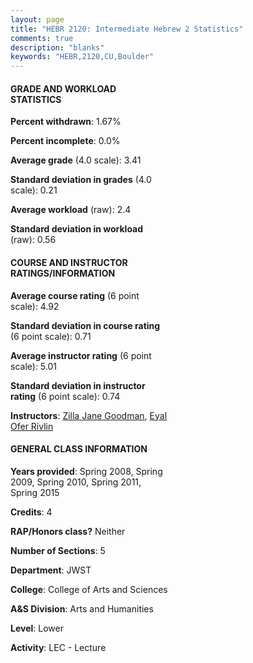 ```yaml
---
layout: page
title: "HEBR 2120: Intermediate Hebrew 2 Statistics"
comments: true
description: "blanks"
keywords: "HEBR,2120,CU,Boulder"
---
```

<head>
<script src="https://ajax.googleapis.com/ajax/libs/jquery/2.1.3/jquery.min.js"></script>
<script src="https://dl.dropboxusercontent.com/s/pc42nxpaw1ea4o9/highcharts.js?dl=0"></script>
<!-- <script src="../assets/js/highcharts.js"></script> -->
<style type="text/css">@font-face {
	font-family: "Bebas Neue";
	src: url(https://www.filehosting.org/file/details/544349/BebasNeue Regular.otf) format("opentype");
	}
	h1.Bebas { 
		font-family: "Bebas Neue", Verdana, Tahoma;
	}
</style>
</head>
<body>
	<div id="container" style="float: right; width: 45%; height: 88%; margin-left: 2.5%; margin-right: 2.5%;"></div>
	<script language="JavaScript">
		$(document).ready(function() {
		var chart = {type: 'column'};
		var title = {text: 'Grade Distribution'};
		var xAxis = {categories: ['A','B','C','D','F'],crosshair: true};
		var yAxis = {min: 0,title: {text: 'Percentage'}};
		var tooltip = {headerFormat: '<center><b><span style="font-size:20px">{point.key}</span></b></center>',
		               pointFormat: '<td style="padding:0"><b>{point.y:.1f}%</b></td>',
		               footerFormat: '</table>',shared: true,useHTML: true};
		var plotOptions = {column: {pointPadding: 0.0,borderWidth: 0}};  
		var credits = {enabled: false};var series= [{name: 'Percent',data: [57.72,29.77,11.33,1.18,0.0,]}];
		var json = {};
		json.chart = chart;
		json.title = title;
		json.tooltip = tooltip;
		json.xAxis = xAxis;
		json.yAxis = yAxis;  
		json.series = series;
		json.plotOptions = plotOptions;  
		json.credits = credits;
		$('#container').highcharts(json);
	});
	</script>
</body>
			   
#### GRADE AND WORKLOAD STATISTICS

**Percent withdrawn**: 1.67%

**Percent incomplete**: 0.0%

**Average grade** (4.0 scale): 3.41

**Standard deviation in grades** (4.0 scale): 0.21

**Average workload** (raw): 2.4

**Standard deviation in workload** (raw): 0.56

#### COURSE AND INSTRUCTOR RATINGS/INFORMATION

**Average course rating** (6 point scale): 4.92

**Standard deviation in course rating** (6 point scale): 0.71

**Average instructor rating** (6 point scale): 5.01

**Standard deviation in instructor rating** (6 point scale): 0.74

**Instructors**: <a href='../../instructors/Zilla_Jane_Goodman'>Zilla Jane Goodman</a>, <a href='../../instructors/Eyal_Ofer_Rivlin'>Eyal Ofer Rivlin</a>

#### GENERAL CLASS INFORMATION

**Years provided**: Spring 2008, Spring 2009, Spring 2010, Spring 2011, Spring 2015

**Credits**: 4

**RAP/Honors class?** Neither

**Number of Sections**: 5

**Department**: JWST

**College**: College of Arts and Sciences

**A&S Division**: Arts and Humanities

**Level**: Lower

**Activity**: LEC - Lecture

